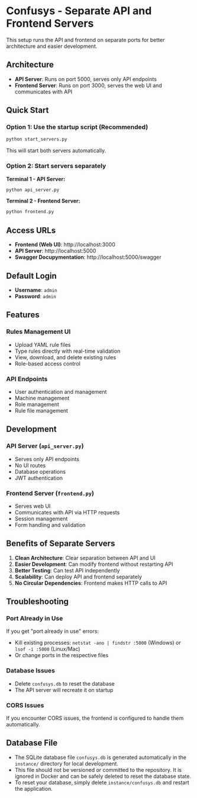 # Confusys - Separate API and Frontend Servers

This setup runs the API and frontend on separate ports for better architecture and easier development.

## Architecture

- **API Server**: Runs on port 5000, serves only API endpoints
- **Frontend Server**: Runs on port 3000, serves the web UI and communicates with API

## Quick Start

### Option 1: Use the startup script (Recommended)
```bash
python start_servers.py
```

This will start both servers automatically.

### Option 2: Start servers separately

**Terminal 1 - API Server:**
```bash
python api_server.py
```

**Terminal 2 - Frontend Server:**
```bash
python frontend.py
```

## Access URLs

- **Frontend (Web UI)**: http://localhost:3000
- **API Server**: http://localhost:5000
- **Swagger Docupymentation**: http://localhost:5000/swagger

## Default Login

- **Username**: `admin`
- **Password**: `admin`

## Features

### Rules Management UI
- Upload YAML rule files
- Type rules directly with real-time validation
- View, download, and delete existing rules
- Role-based access control

### API Endpoints
- User authentication and management
- Machine management
- Role management
- Rule file management

## Development

### API Server (`api_server.py`)
- Serves only API endpoints
- No UI routes
- Database operations
- JWT authentication

### Frontend Server (`frontend.py`)
- Serves web UI
- Communicates with API via HTTP requests
- Session management
- Form handling and validation

## Benefits of Separate Servers

1. **Clean Architecture**: Clear separation between API and UI
2. **Easier Development**: Can modify frontend without restarting API
3. **Better Testing**: Can test API independently
4. **Scalability**: Can deploy API and frontend separately
5. **No Circular Dependencies**: Frontend makes HTTP calls to API

## Troubleshooting

### Port Already in Use
If you get "port already in use" errors:
- Kill existing processes: `netstat -ano | findstr :5000` (Windows) or `lsof -i :5000` (Linux/Mac)
- Or change ports in the respective files

### Database Issues
- Delete `confusys.db` to reset the database
- The API server will recreate it on startup

### CORS Issues
If you encounter CORS issues, the frontend is configured to handle them automatically. 

## Database File

- The SQLite database file `confusys.db` is generated automatically in the `instance/` directory for local development.
- This file should not be versioned or committed to the repository. It is ignored in Docker and can be safely deleted to reset the database state.
- To reset your database, simply delete `instance/confusys.db` and restart the application. 